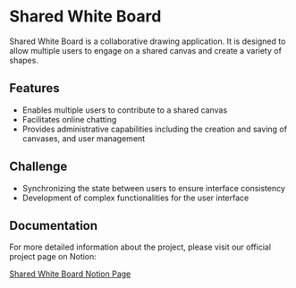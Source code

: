 # Shared White Board

Shared White Board is a collaborative drawing application. It is designed to allow multiple users to engage on a shared canvas and create a variety of shapes. 

## Features
- Enables multiple users to contribute to a shared canvas
- Facilitates online chatting
- Provides administrative capabilities including the creation and saving of canvases, and user management

## Challenge
- Synchronizing the state between users to ensure interface consistency
- Development of complex functionalities for the user interface

## Documentation
For more detailed information about the project, please visit our official project page on Notion:

[Shared White Board Notion Page](https://ink-fridge-205.notion.site/Shared-White-Board-3f648d9101f646de8ac52449105e7ce6?pvs=4)
